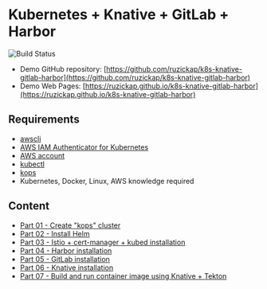 # Kubernetes + Knative + GitLab + Harbor

![Build Status](https://github.com/ruzickap/k8s-knative-gitlab-harbor/workflows/vuepress-build/badge.svg)

* Demo GitHub repository: [https://github.com/ruzickap/k8s-knative-gitlab-harbor](https://github.com/ruzickap/k8s-knative-gitlab-harbor)
* Demo Web Pages: [https://ruzickap.github.io/k8s-knative-gitlab-harbor](https://ruzickap.github.io/k8s-knative-gitlab-harbor)

## Requirements

* [awscli](https://aws.amazon.com/cli/)
* [AWS IAM Authenticator for Kubernetes](https://github.com/kubernetes-sigs/aws-iam-authenticator)
* [AWS account](https://aws.amazon.com/account/)
* [kubectl](https://kubernetes.io/docs/tasks/tools/install-kubectl/)
* [kops](https://github.com/kubernetes/kops)
* Kubernetes, Docker, Linux, AWS knowledge required

## Content

* [Part 01 - Create "kops" cluster](part-01/README.md)
* [Part 02 - Install Helm](part-02/README.md)
* [Part 03 - Istio + cert-manager + kubed installation](part-03/README.md)
* [Part 04 - Harbor installation](part-04/README.md)
* [Part 05 - GitLab installation](part-05/README.md)
* [Part 06 - Knative installation](part-06/README.md)
* [Part 07 - Build and run container image using Knative + Tekton](part-07/README.md)
